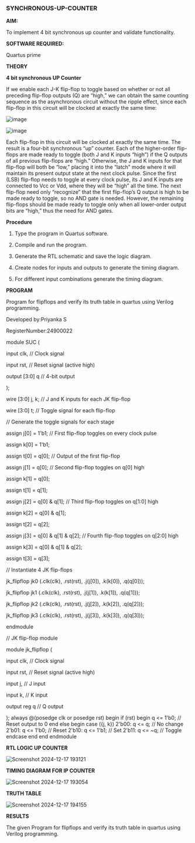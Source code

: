 ### SYNCHRONOUS-UP-COUNTER

**AIM:**

To implement 4 bit synchronous up counter and validate functionality.

**SOFTWARE REQUIRED:**

Quartus prime

**THEORY**

**4 bit synchronous UP Counter**

If we enable each J-K flip-flop to toggle based on whether or not all preceding flip-flop outputs (Q) are “high,” we can obtain the same counting sequence as the asynchronous circuit without the ripple effect, since each flip-flop in this circuit will be clocked at exactly the same time:

![image](https://github.com/naavaneetha/SYNCHRONOUS-UP-COUNTER/assets/154305477/d5db3fa0-e413-404c-b80e-b2f39d82e7e8)


![image](https://github.com/naavaneetha/SYNCHRONOUS-UP-COUNTER/assets/154305477/52cb61eb-d04b-442d-810c-31185a68410b)

Each flip-flop in this circuit will be clocked at exactly the same time.
The result is a four-bit synchronous “up” counter. Each of the higher-order flip-flops are made ready to toggle (both J and K inputs “high”) if the Q outputs of all previous flip-flops are “high.”
Otherwise, the J and K inputs for that flip-flop will both be “low,” placing it into the “latch” mode where it will maintain its present output state at the next clock pulse.
Since the first (LSB) flip-flop needs to toggle at every clock pulse, its J and K inputs are connected to Vcc or Vdd, where they will be “high” all the time.
The next flip-flop need only “recognize” that the first flip-flop’s Q output is high to be made ready to toggle, so no AND gate is needed.
However, the remaining flip-flops should be made ready to toggle only when all lower-order output bits are “high,” thus the need for AND gates.

**Procedure**

1. Type the program in Quartus software.

2. Compile and run the program.

3. Generate the RTL schematic and save the logic diagram.

4. Create nodes for inputs and outputs to generate the timing diagram.

5. For different input combinations generate the timing diagram.


**PROGRAM**

Program for flipflops and verify its truth table in quartus using Verilog programming. 

Developed by:Priyanka S

RegisterNumber:24900022

module SUC (
    
input clk,    // Clock signal
   
input rst,    // Reset signal (active high)

output [3:0] q // 4-bit output

);

wire [3:0] j, k; // J and K inputs for each JK flip-flop
   
wire [3:0] t;    // Toggle signal for each flip-flop

// Generate the toggle signals for each stage
    
assign j[0] = 1'b1; // First flip-flop toggles on every clock pulse
    
assign k[0] = 1'b1;
   
assign t[0] = q[0]; // Output of the first flip-flop

assign j[1] = q[0]; // Second flip-flop toggles on q[0] high
   
assign k[1] = q[0];
    
assign t[1] = q[1];

assign j[2] = q[0] & q[1]; // Third flip-flop toggles on q[1:0] high
    
assign k[2] = q[0] & q[1];
   
assign t[2] = q[2];

assign j[3] = q[0] & q[1] & q[2]; // Fourth flip-flop toggles on q[2:0] high
    
assign k[3] = q[0] & q[1] & q[2];

assign t[3] = q[3];

// Instantiate 4 JK flip-flops
    
jk_flipflop jk0 (.clk(clk), .rst(rst), .j(j[0]), .k(k[0]), .q(q[0]));
    
jk_flipflop jk1 (.clk(clk), .rst(rst), .j(j[1]), .k(k[1]), .q(q[1]));
    
jk_flipflop jk2 (.clk(clk), .rst(rst), .j(j[2]), .k(k[2]), .q(q[2]));
    
jk_flipflop jk3 (.clk(clk), .rst(rst), .j(j[3]), .k(k[3]), .q(q[3]));

endmodule

// JK flip-flop module

module jk_flipflop (
   
input clk,    // Clock signal
    
input rst,    // Reset signal (active high)
   
input j,      // J input
   
input k,      // K input
   
output reg q  // Q output

);
    always @(posedge clk or posedge rst) begin
        if (rst) begin
            q <= 1'b0; // Reset output to 0
        end else begin
            case ({j, k})
                2'b00: q <= q;       // No change
                2'b01: q <= 1'b0;    // Reset
                2'b10: q <= 1'b1;    // Set
                2'b11: q <= ~q;      // Toggle
            endcase
        end
    end
endmodule


**RTL LOGIC UP COUNTER**

![Screenshot 2024-12-17 193121](https://github.com/user-attachments/assets/2cc23554-8fa6-4a2c-928c-fdfc6d690353)


**TIMING DIAGRAM FOR IP COUNTER**

![Screenshot 2024-12-17 193054](https://github.com/user-attachments/assets/d0de8a87-cbc8-45a5-ad2d-358b77f6e74f)


**TRUTH TABLE**

![Screenshot 2024-12-17 194155](https://github.com/user-attachments/assets/866820d7-a64d-4fc8-b409-aff9966bd37a)


**RESULTS**

The given Program for flipflops and verify its truth table in quartus using Verilog programming. 
